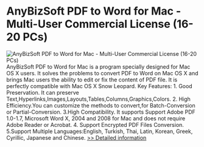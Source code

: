 # AnyBizSoft PDF to Word for Mac - Multi-User Commercial License (16-20 PCs)
![AnyBizSoft PDF to Word for Mac - Multi-User Commercial License (16-20 PCs)](https://mycommerce.akamaized.net/api/pimages/P300952782/BIG/300952782.JPG)
AnyBizSoft PDF to Word for Mac is a program specially designed for Mac OS X users. It solves the problems to convert PDF to Word on Mac OS X and brings Mac users the ability to edit or fix the content of PDF file. It is perfectly compatible with Mac OS X Snow Leopard. Key Features: 1. Good Preservation. It can preserve Text,Hyperlinks,Images,Layouts,Tables,Columns,Graphics,Colors. 2. High Efficiency.You can customize the methods to convert,for Batch-Conversion or Partial-Conversion. 3.High Compatibility. It supports Support Adobe PDF 1.0-1.7, Microsoft Word X, 2004 and 2008 for Mac and does not require Adobe Reader or Acrobat. 4. Support Encrypted PDF Files Conversion. 5.Support Multiple Languages:English, Turkish, Thai, Latin, Korean, Greek, Cyrillic, Japanese and Chinese.
[>> Detailed information](https://secure.shareit.com/shareit/product.html?productid=300952782&affiliateid=200057808)